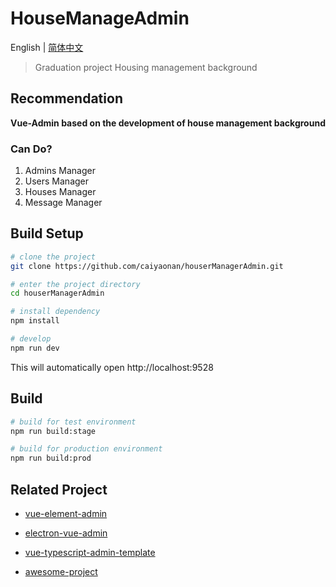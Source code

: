 # HouseManageAdmin

English | [简体中文](./README-zh.md)

> Graduation project Housing management background

## Recommendation

**Vue-Admin based on the development of house management background**

### Can Do?

1. Admins Manager
2. Users Manager
3. Houses Manager
4. Message Manager

## Build Setup

```bash
# clone the project
git clone https://github.com/caiyaonan/houserManagerAdmin.git

# enter the project directory
cd houserManagerAdmin

# install dependency
npm install

# develop
npm run dev
```

This will automatically open http://localhost:9528

## Build

```bash
# build for test environment
npm run build:stage

# build for production environment
npm run build:prod
```

## Related Project

- [vue-element-admin](https://github.com/PanJiaChen/vue-element-admin)

- [electron-vue-admin](https://github.com/PanJiaChen/electron-vue-admin)

- [vue-typescript-admin-template](https://github.com/Armour/vue-typescript-admin-template)

- [awesome-project](https://github.com/PanJiaChen/vue-element-admin/issues/2312)
